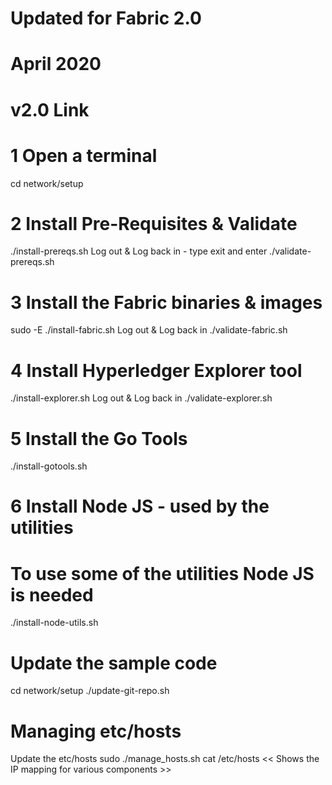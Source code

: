# Updated for Fabric 2.0
# April 2020
# v2.0 Link


# 1 Open a terminal
cd network/setup

# 2 Install Pre-Requisites & Validate
./install-prereqs.sh
Log out & Log back in - type exit and enter
./validate-prereqs.sh

# 3 Install the Fabric binaries & images
sudo -E ./install-fabric.sh
Log out & Log back in
./validate-fabric.sh

# 4 Install Hyperledger Explorer tool
./install-explorer.sh
Log out & Log back in
./validate-explorer.sh

# 5 Install the Go Tools
./install-gotools.sh

# 6 Install Node JS - used by the utilities 
# To use some of the utilities Node JS is needed
./install-node-utils.sh


#

# Update the sample code
cd network/setup
./update-git-repo.sh


# Managing etc/hosts
Update the etc/hosts
sudo ./manage_hosts.sh
cat /etc/hosts              << Shows the IP mapping for various components >>


